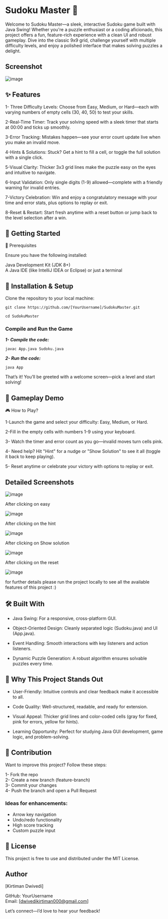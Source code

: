
# Sudoku Master 🎲

Welcome to Sudoku Master—a sleek, interactive Sudoku game built with Java Swing! Whether you're a puzzle enthusiast or a coding aficionado, this project offers a fun, feature-rich experience with a clean UI and robust gameplay. Dive into the classic 9x9 grid, challenge yourself with multiple difficulty levels, and enjoy a polished interface that makes solving puzzles a delight.




## Screenshot
![image](https://github.com/user-attachments/assets/acec49ca-8014-484f-b803-224c26122b4a)


## ✨ Features

1- Three Difficulty Levels: Choose from Easy, Medium, or Hard—each with varying numbers of empty cells (30, 40, 50) to test your skills. 

2-Real-Time Timer: Track your solving speed with a sleek timer that starts at 00:00 and ticks up smoothly.

3-Error Tracking: Mistakes happen—see your error count update live when you make an invalid move.

4-Hints & Solutions: Stuck? Get a hint to fill a cell, or toggle the full solution with a single click.

5-Visual Clarity: Thicker 3x3 grid lines make the puzzle easy on the eyes and intuitive to navigate.

6-Input Validation: Only single digits (1-9) allowed—complete with a friendly warning for invalid entries.

7-Victory Celebration: Win and enjoy a congratulatory message with your time and error stats, plus options to replay or exit.

8-Reset & Restart: Start fresh anytime with a reset button or jump back to the level selection after a win.


## 🚀 Getting Started
📌 Prerequisites

Ensure you have the following installed:

Java Development Kit (JDK 8+)  
A Java IDE (like IntelliJ IDEA or Eclipse) or just a terminal

## 🔧 Installation & Setup
Clone the repository to your local machine:

```git clone https://github.com/[YourUsername]/SudokuMaster.git``` 

```cd SudokuMaster```

### Compile and Run the Game
 ***1- Compile the code:***

 ```javac App.java Sudoku.java```

  ***2- Run the code:***

 ```java App```

 That’s it! You’ll be greeted with a welcome screen—pick a level and start solving!
## 🎥 Gameplay Demo

🎮 How to Play?

1-Launch the game and select your difficulty: Easy, Medium, or Hard.  

2-Fill in the empty cells with numbers 1-9 using your keyboard.  

3- Watch the timer and error count as you go—invalid moves turn cells pink.  

4- Need help? Hit "Hint" for a nudge or "Show Solution" to see it all (toggle it back to keep playing).   

5- Reset anytime or celebrate your victory with options to replay or exit.



## Detailed Screenshots
![image](https://github.com/user-attachments/assets/a8d1369e-2e43-4635-b991-3cb0c3b77091)

After clicking on easy

![image](https://github.com/user-attachments/assets/24c4d408-4342-4308-8ba6-ad94150d0bae)

After clicking on the hint

![image](https://github.com/user-attachments/assets/8531c9c8-0f15-43a0-9bc7-544f4a2d8c75)

After clicking on Show solution

![image](https://github.com/user-attachments/assets/77a912f1-6a8e-4455-898f-14458828f188)

After clicking on the reset

![image](https://github.com/user-attachments/assets/f661ec82-3b73-4a30-abe6-220029dd64ec)

for further details please run the project locally to see all the available features of this project :)


## 🛠️ Built With

- Java Swing: For a responsive, cross-platform GUI.  

- Object-Oriented Design: Cleanly separated logic (Sudoku.java) and UI (App.java).

- Event Handling: Smooth interactions with key listeners and action listeners.

- Dynamic Puzzle Generation: A robust algorithm ensures solvable puzzles every time.

## 🌟 Why This Project Stands Out

- User-Friendly: Intuitive controls and clear feedback make it accessible to all.

- Code Quality: Well-structured, readable, and ready for extension.

- Visual Appeal: Thicker grid lines and color-coded cells (gray for fixed, pink for errors, yellow for hints).

- Learning Opportunity: Perfect for studying Java GUI development, game logic, and problem-solving.
## 🤝 Contribution

Want to improve this project? Follow these steps:

1- Fork the repo  
2- Create a new branch (feature-branch)  
3- Commit your changes  
4- Push the branch and open a Pull Request

### Ideas for enhancements:

- Arrow key navigation   
- Undo/redo functionality   
- High score tracking   
- Custom puzzle input
## 📌 License
This project is free to use and distributed under the MIT License.
## Author

[Kirtiman Dwivedi]

GitHub: YourUsername  
Email: [dwivedikirtiman000@gmail.com]  

Let’s connect—I’d love to hear your feedback!
